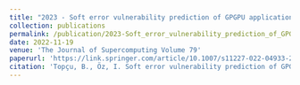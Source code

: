 ```yaml
---
title: "2023 - Soft error vulnerability prediction of GPGPU applications"
collection: publications
permalink: /publication/2023-Soft_error_vulnerability_prediction_of_GPGPU_applications
date: 2022-11-19
venue: 'The Journal of Supercomputing Volume 79'
paperurl: 'https://link.springer.com/article/10.1007/s11227-022-04933-2'
citation: 'Topçu, B., Öz, I. Soft error vulnerability prediction of GPGPU applications. J Supercomput 79, 6965–6990 (2023). https://doi.org/10.1007/s11227-022-04933-2'
---
```

